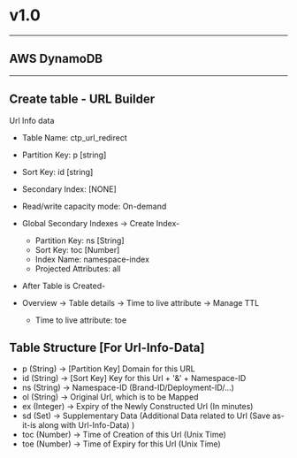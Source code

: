 # v1.0 #

------------
AWS DynamoDB
------------


----------------------------------
Create table - URL Builder
----------------------------------
Url Info data

* Table Name: ctp_url_redirect
* Partition Key: p [string]
* Sort Key: id [string]

* Secondary Index: [NONE]
* Read/write capacity mode: On-demand

* Global Secondary Indexes -> Create Index-
  * Partition Key: ns [String]
  * Sort Key: toc [Number]
  * Index Name: namespace-index
  * Projected Attributes: all

* After Table is Created-
* Overview -> Table details -> Time to live attribute -> Manage TTL
    * Time to live attribute: toe

Table Structure [For Url-Info-Data]
---------------
* p (String)           -> [Partition Key] Domain for this URL
* id (String)          -> [Sort Key] Key for this Url + '&' + Namespace-ID
* ns (String)          -> Namespace-ID (Brand-ID/Deployment-ID/...)
* ol (String)          -> Original Url, which is to be Mapped
* ex (Integer)         -> Expiry of the Newly Constructed Url (In minutes)
* sd (Set)             -> Supplementary Data (Additional Data related to Url (Save as-it-is along with Url-Info-Data) )
* toc (Number)         -> Time of Creation of this Url (Unix Time)
* toe (Number)         -> Time of Expiry for this Url (Unix Time)
